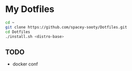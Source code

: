 # My Dotfiles
```sh
cd ~
git clone https://github.com/spacey-sooty/Dotfiles.git
cd Dotfiles
./install.sh <distro-base>
```

## TODO
- docker conf
